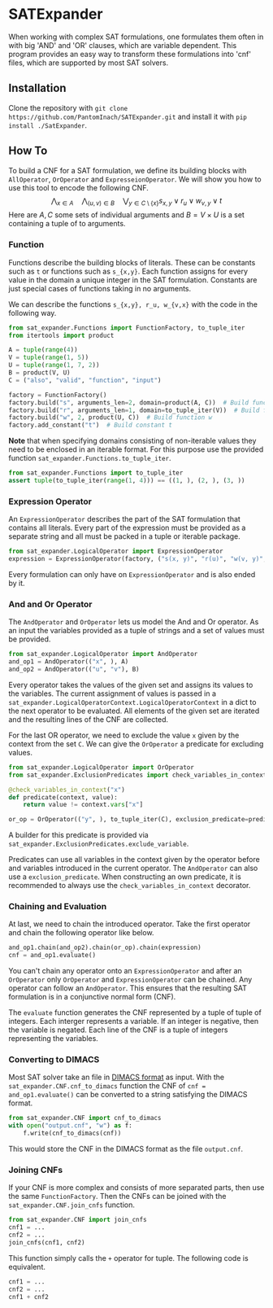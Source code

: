 # SATExpander
When working with complex SAT formulations, one formulates them often in with big 'AND' and 'OR' clauses, which are variable dependent. This program provides an easy way to transform these formulations into 'cnf' files, which are supported by most SAT solvers.

## Installation
Clone the repository with `git clone https://github.com/PantomInach/SATExpander.git` and install it with `pip install ./SatExpander`.

## How To
To build a CNF for a SAT formulation, we define its building blocks with `AllOperator`, `OrOperator` and `ExpresseionOperator`.
We will show you how to use this tool to encode the following CNF.
$$\bigwedge_{x \in A} \quad \bigwedge_{(u, v) \in B} \quad \bigvee_{y \in C \setminus \{x\}} s_{x,y} \vee r_{u} \vee w_{v, y} \vee t $$
Here are $A, C$ some sets of individual arguments and $B = V \times U$ is a set containing a tuple of to arguments.

### Function
Functions describe the building blocks of literals.
These can be constants such as `t` or functions such as `s_{x,y}`.
Each function assigns for every value in the domain a unique integer in the SAT formulation.
Constants are just special cases of functions taking in no arguments.

We can describe the functions `s_{x,y}, r_u, w_{v,x}` with the code in the following way.
```python
from sat_expander.Functions import FunctionFactory, to_tuple_iter
from itertools import product

A = tuple(range(4))
V = tuple(range(1, 5))
U = tuple(range(1, 7, 2))
B = product(V, U)
C = ("also", "valid", "function", "input")

factory = FunctionFactory()
factory.build("s", arguments_len=2, domain=product(A, C))  # Build function s
factory.build("r", arguments_len=1, domain=to_tuple_iter(V))  # Build function r
factory.build("w", 2, product(U, C))  # Build function w
factory.add_constant("t")  # Build constant t
```
**Note** that when specifying domains consisting of non-iterable values they need to be enclosed in an iterable format.
For this purpose use the provided function `sat_expander.Functions.to_tuple_iter`.
```python
from sat_expander.Functions import to_tuple_iter
assert tuple(to_tuple_iter(range(1, 4))) == ((1, ), (2, ), (3, ))
```

### Expression Operator
An `ExpressionOperator` describes the part of the SAT formulation that contains all literals. Every part of the expression must be provided as a separate string and all must be packed in a tuple or iterable package.
```python
from sat_expander.LogicalOperator import ExpressionOperator
expression = ExpressionOperator(factory, ("s(x, y)", "r(u)", "w(v, y)", "t"))
```
Every formulation can only have on `ExpressionOperator` and is also ended by it.

### And and Or Operator
The `AndOperator` and `OrOperator` lets us model the And and Or operator. As an input the variables provided as a tuple of strings and a set of values must be provided. 
```python
from sat_expander.LogicalOperator import AndOperator
and_op1 = AndOperator(("x", ), A)
and_op2 = AndOperator(("u", "v"), B)
```
Every operator takes the values of the given set and assigns its values to the variables. The current assignment of values is passed in a `sat_expander.LogicalOperatorContext.LogicalOperatorContext` in a dict to the next operator to be evaluated. All elements of the given set are iterated and the resulting lines of the CNF are collected.

For the last OR operator, we need to exclude the value `x` given by the context from the set `C`. We can give the `OrOperator` a predicate for excluding values.
```python
from sat_expander.LogicalOperator import OrOperator
from sat_expander.ExclusionPredicates import check_variables_in_context

@check_variables_in_context("x")
def predicate(context, value):
    return value != context.vars["x"]

or_op = OrOperator(("y", ), to_tuple_iter(C), exclusion_predicate=predicate)
```
A builder for this predicate is provided via `sat_expander.ExclusionPredicates.exclude_variable`.

Predicates can use all variables in the context given by the operator before and variables introduced in the current operator. The `AndOperator` can also use a `exclusion_predicate`. When constructing an own predicate, it is recommended to always use the `check_variables_in_context` decorator.

### Chaining and Evaluation
At last, we need to chain the introduced operator. Take the first operator and chain the following operator like below.
```python
and_op1.chain(and_op2).chain(or_op).chain(expression)
cnf = and_op1.evaluate()
```
You can't chain any operator onto an `ExpressionOperator` and after an `OrOperator` only `OrOperator` and `ExpressionOperator` can be chained. Any operator can follow an `AndOperator`. This ensures that the resulting SAT formulation is in a conjunctive normal form (CNF).

The `evaluate` function generates the CNF represented by a tuple of tuple of integers. Each interger represents a variable. If an integer is negative, then the variable is negated. Each line of the CNF is a tuple of integers representing the variables.

### Converting to DIMACS
Most SAT solver take an file in [DIMACS format](https://ifm97.github.io/assignments/SAT-solver.pdf) as input. With the `sat_expander.CNF.cnf_to_dimacs` function the CNF of `cnf = and_op1.evaluate()` can be converted to a string satisfying the DIMACS format.
```python
from sat_expander.CNF import cnf_to_dimacs
with open("output.cnf", "w") as f:
    f.write(cnf_to_dimacs(cnf))
```
This would store the CNF in the DIMACS format as the file `output.cnf`.

### Joining CNFs
If your CNF is more complex and consists of more separated parts, then use the same `FunctionFactory`. Then the CNFs can be joined with the `sat_expander.CNF.join_cnfs` function.
```python
from sat_expander.CNF import join_cnfs
cnf1 = ...
cnf2 = ...
join_cnfs(cnf1, cnf2)
```
This function simply calls the `+` operator for tuple. The following code is equivalent.
```python
cnf1 = ...
cnf2 = ...
cnf1 + cnf2
```
